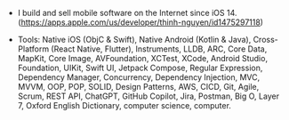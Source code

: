 * I build and sell mobile software on the Internet since iOS 14. (https://apps.apple.com/us/developer/thinh-nguyen/id1475297118)

* Tools: Native iOS (ObjC & Swift), Native Android (Kotlin & Java), Cross-Platform (React Native, Flutter), Instruments, LLDB, ARC, Core Data, MapKit, Core Image, AVFoundation, XCTest, XCode, Android Studio, Foundation, UIKit, Swift UI, Jetpack Compose, Regular Expression, Dependency Manager, Concurrency, Dependency Injection, MVC, MVVM, OOP, POP, SOLID, Design Patterns, AWS, CICD, Git, Agile, Scrum, REST API, ChatGPT, GitHub Copilot, Jira, Postman, Big O, Layer 7, Oxford English Dictionary, computer science, computer.


